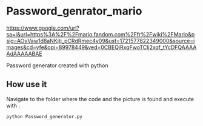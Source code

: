 # Password_genrator_mario



https://www.google.com/url?sa=i&url=https%3A%2F%2Fmario.fandom.com%2Ffr%2Fwiki%2FMario&psig=AOvVaw1d8aNKjtj_pCRdRmec4y09&ust=1721577822349000&source=images&cd=vfe&opi=89978449&ved=0CBEQjRxqFwoTCIj2xqf_tYcDFQAAAAAdAAAAABAE



Password generator created with python


## How use it

Navigate to the folder where the code and the picture is found and execute with :
```bash
python Password_generator.py
  
```
